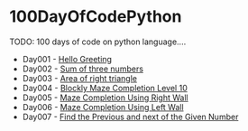 # 100DayOfCodePython
TODO: 100 days of code on python language.... 

* Day001 - [Hello Greeting](https://github.com/sanjaysanju618/100DayOfCodePython/blob/master/day001.py)
* Day002 - [Sum of three numbers](https://github.com/sanjaysanju618/100DayOfCodePython/blob/master/day002.py)
* Day003 - [Area of right triangle](https://github.com/sanjaysanju618/100DayOfCodePython/blob/master/day003.py)
* Day004 - [Blockly Maze Completion Level 10](https://github.com/sanjaysanju618/100DayOfCodePython/blob/master/day004.py)
* Day005 - [Maze Completion Using Right Wall](https://github.com/sanjaysanju618/100DayOfCodePython/blob/master/day005.py)
* Day006 - [Maze Completion Using Left Wall](https://github.com/sanjaysanju618/100DayOfCodePython/blob/master/day006.py)
* Day007 - [Find the Previous and next of the Given Number](https://github.com/sanjaysanju618/100DayOfCodePython/blob/master/day007.py)
